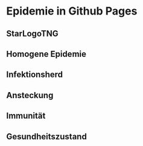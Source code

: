 # Epidemie in Github Pages 

<h2> StarLogoTNG </h2>

<h2> Homogene Epidemie </h2>

<h2> Infektionsherd </h2>

<h2> Ansteckung </h2>

<h2> Immunität </h2>

<h2> Gesundheitszustand </h2>
